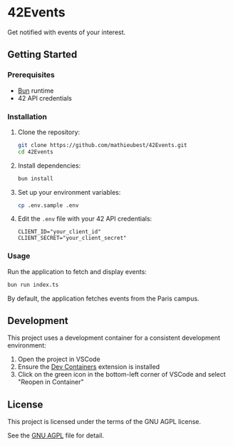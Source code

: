 # 42Events
Get notified with events of your interest.

## Getting Started

### Prerequisites
- [Bun](https://bun.sh/) runtime
- 42 API credentials

### Installation

1. Clone the repository:
   ```bash
   git clone https://github.com/mathieubest/42Events.git
   cd 42Events
   ```

2. Install dependencies:
   ```bash
   bun install
   ```

3. Set up your environment variables:
   ```bash
   cp .env.sample .env
   ```
   
4. Edit the `.env` file with your 42 API credentials:
   ```
   CLIENT_ID="your_client_id"
   CLIENT_SECRET="your_client_secret"
   ```

### Usage

Run the application to fetch and display events:
```bash
bun run index.ts
```

By default, the application fetches events from the Paris campus.

## Development

This project uses a development container for a consistent development environment:

1. Open the project in VSCode
2. Ensure the [Dev Containers](https://marketplace.visualstudio.com/items?itemName=ms-vscode-remote.remote-containers) extension is installed
3. Click on the green icon in the bottom-left corner of VSCode and select "Reopen in Container"

## License
This project is licensed under the terms of the GNU AGPL license.

See the [GNU AGPL](LICENSE) file for detail.
